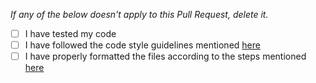 *If any of the below doesn't apply to this Pull Request, delete it.*

- [ ] I have tested my code
- [ ] I have followed the code style guidelines mentioned [here](https://usaco.guide/general/adding-solution/#code-conventions)
- [ ] I have properly formatted the files according to the steps mentioned [here](https://usaco.guide/general/adding-solution#steps)
